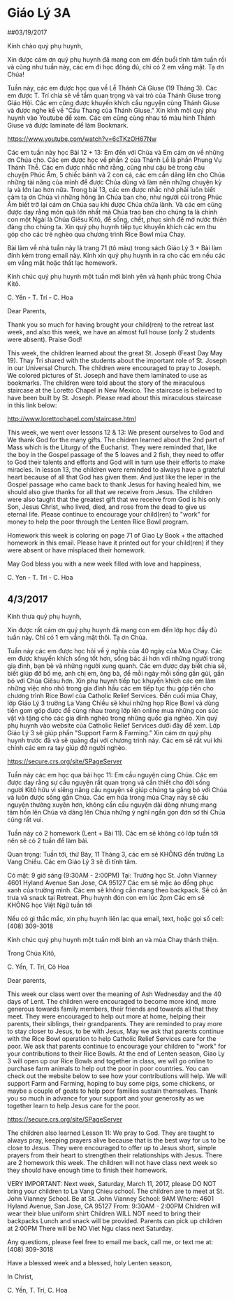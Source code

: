 # Giáo Lý 3A

##03/19/2017

Kính chào quý phụ huynh,

Xin được cám ơn quý phụ huynh ̣đã mang con em đến buổi tĩnh tâm tuần rồi và cũng như tuần này, các em đi học đông đủ, chỉ có 2 em vắng mặt.  Tạ ơn Chúa!

Tuần này, các em được học qua về Lễ Thánh Cả Giuse (19 Tháng 3).  Các em được T. Trí chia sẽ về tầm quan trọng và vai trò của Thánh Giuse trong Giáo Hội.  Các em cũng được khuyến khích cầu nguyện cùng Thánh Giuse và được nghe kể về "Cầu Thang của Thánh Giuse."  Xin kính mời quý phụ huynh vào Youtube để xem.
Các em cũng cùng nhau tô màu hình Thánh Giuse và được laminate để làm Bookmark.

https://www.youtube.com/watch?v=6cTKzOH67Nw

Các em tuần này học Bài 12 + 13: Em đến với Chúa và Em cám ơn về những ơn Chúa cho.  Các em được học về phần 2 của Thánh Lể là phần Phụng Vụ Thánh Thễ.  Các em được nhắc nhở rằng, cũng như cậu bé trong câu chuyện Phúc Âm, 5 chiếc bánh và 2 con cá, các em cần dâng lên cho Chúa những tài năng của mình để được Chúa dùng và làm nên những chuyện kỳ lạ và lớn lao hơn nữa.
Trong bài 13, các em được nhắc nhở phải luôn biết cảm tạ ơn Chúa vì những hồng ân Chúa ban cho, như người cùi trong Phúc Âm biết trở lại cám ơn Chúa sau khi được Chúa chữa lành.  Và các em cũng được dạy rằng món quà lớn nhất mà Chúa trao ban cho chúng ta là chính con một Ngài là Chúa Giêsu Kitô, để sống, chết, phục sinh để mở nước thiên đàng cho chúng ta.  Xin quý phụ huynh tiếp tục khuyến khích các em thu góp cho các trẻ nghèo qua chương trình Rice Bowl mùa Chay.

Bài làm về nhà tuần này là trang 71 (tô màu) trong sách Giáo Lý 3 + Bài làm đính kèm trong email này.  Kính xin quý phụ huynh in ra cho các em nếu các em vắng mặt hoặc thất lạc homework.

Kính chúc quý phụ huynh một tuần mới bình yên và hạnh phúc trong Chúa Kitô.

C. Yến - T. Trí - C. Hoa

Dear Parents,

Thank you so much for having brought your child(ren) to the retreat last week, and also this week, we have an almost full house (only 2 students were absent).
Praise God!

This week, the children learned about the great St. Joseph (Feast Day May 19).  Thay Tri shared with the students about the important role of St. Joseph in our Universal Church.  The children were encouraged to pray to Joseph.  We colored pictures of St. Joseph and have them laminated to use as bookmarks.  The children were told about the story of the miraculous staircase at the Loretto Chapel in New Mexico.  The staircase is believed to have been built by St. Joseph.  Please read about this miraculous staircase in this link below:

http://www.lorettochapel.com/staircase.html

This week, we went over lessons 12 & 13: We present ourselves to God and We thank God for the many gifts.  The chidren learned about the 2nd part of Mass which is the Liturgy of the Eucharist.  They were reminded that, like the boy in the Gospel passage of the 5 loaves and 2 fish, they need to offer to God their talents and efforts and God will in turn use their efforts to make miracles.
In lesson 13, the children were reminded to always have a grateful heart because of all that God has given them.  And just like the leper in the Gospel passage who came back to thank Jesus for having healed him, we should also give thanks for all that we receive from Jesus.  The children were also taught that the greatest gift that we receive from God is his only Son, Jesus Christ, who lived, died, and rose from the dead to give us eternal life.  Please continue to encourage your child(ren) to "work" for money to help the poor through the Lenten Rice Bowl program.

Homework this week is coloring on page 71 of Giao Ly Book + the attached homework in this email.  Please have it printed out for your child(ren) if they were absent or have misplaced their homework.

May God bless you with a new week filled with love and happiness,

C. Yen - T. Tri - C. Hoa

## 4/3/2017

Kính thưa quý phụ huynh,

Xin được rất cám ơn quý phụ huynh đã mang con em đến lớp học đầy đủ tuần này.  Chỉ có 1 em vắng mặt thôi.  Tạ ơn Chúa.

Tuần này các em được học hỏi về ý nghĩa của 40 ngày của Mùa Chay.  Các em được khuyến khích sống tốt hơn, sống bác ái hơn với những người trong gia đình, bạn bè và những người xung quanh.  Các em được dạy biết chia sẽ, biết giúp đỡ bố mẹ, anh chị em, ông bà, để mỗi ngày mỗi sống gần gủi, gắn bó với Chúa Giêsu hơn.  Xin phụ huynh tiếp tục khuyến khích các em làm những việc nho nhỏ trong gia đình hầu các em tiếp tục thu góp tiền cho chương trình Rice Bowl của Catholic Relief Services.  Đến cuối mùa Chay, lớp Giáo Lý 3 trường La Vang Chiều sẽ khui những họp Rice Bowl và dùng tiền gom góp được để cùng nhau trong lớp lên online mua những con súc vật và tặng cho các gia đình nghèo trong những quốc gia nghèo.  Xin quý phụ huynh vào website của Catholic Relief Services dưới đây để xem.  Lớp Giáo Lý 3 sẽ giúp phần "Support Farm & Farming."  Xin cám ơn quý phụ huynh trước đã và sẽ quảng đại với chương trình này.  Các em sẽ rất vui khi chính các em ra tay giúp đở người nghèo.

https://secure.crs.org/site/SPageServer

Tuần này các em học qua bài học 11: Em cầu nguyện cùng Chúa.  Các em được dạy rằng sự cầu nguyện rất quan trọng và cần thiết cho đời sống người Kitô hữu vì siêng năng cầu nguyện sẽ giúp chúng ta gắng bó với Chúa và luôn được sống gần Chúa.  Các em hứa trong mùa Chay này sẽ cầu nguyện thường xuyên hơn, không cần cầu nguyện dài dòng nhưng mang tâm hồn lên Chúa và dâng lên Chúa những ý nghĩ ngắn gọn đơn sơ thì Chúa cũng rất vui.

Tuần này có 2 homework (Lent + Bài 11).  Các em sẽ không có lớp tuần tới nên sẽ có 2 tuần để làm bài.

Quan trọng: Tuần tới, thứ Bảy, 11 Tháng 3, các em sẽ KHÔNG đến trường La Vang Chiều.  Các em Giáo Lý 3 sẽ đi tĩnh tâm.

Có mặt: 9 giờ sáng (9:30AM - 2:00PM)
Tại: Trường học St. John Vianney
4601 Hyland Avenue San Jose, CA 95127
Các em sẽ mặc áo đồng phục xanh của trường mình.
Các em sẽ không cần mang theo backpack.
Sẽ có ăn trưa và snack tại Retreat.
Phụ huynh đón con em lúc 2pm
Các em sẽ KHÔNG học Việt Ngữ tuần tới

Nếu có gì thắc mắc, xin phụ huynh liên lạc qua email, text, hoặc gọi số cell: (408) 309-3018

Kính chúc quý phụ huynh một tuần mới bình an và mùa Chay thánh thiện.

Trong Chúa Kitô,

C. Yến, T. Trí, Cô Hoa

Dear parents,

This week our class went over the meaning of Ash Wednesday and the 40 days of Lent.  The children were encouraged to become more kind, more generous towards family members, their friends and towards all that they meet.  They were encouraged to help out more at home, helping their parents, their siblings, their grandparents.  They are reminded to pray more to stay closer to Jesus, to be with Jesus,  May we ask that parents continue with the Rice Bowl operation to help Catholic Relief Services care for the poor.  We ask that parents continue to encourage your children to "work" for your contributions to their Rice Bowls.  At the end of Lenten season, Giao Ly 3 will open up our Rice Bowls and together in class, we will go online to purchase farm animals to help out the poor in poor countries.  You can check out the website below to see how your contributions will help.  We will support Farm and Farming, hoping to buy some pigs, some chickens, or maybe a couple of goats to help poor families sustain themselves.  Thank you so much in advance for your support and your generosity as we together learn to help Jesus care for the poor.

https://secure.crs.org/site/SPageServer

The children also learned Lesson 11: We pray to God.  They are taught to always pray, keeping prayers alive because that is the best way for us to be close to Jesus.  They were encouraged to offer up to Jesus short, simple prayers from their heart to strengthen their relationships with Jesus.
There are 2 homework this week.  The children will not have class next week so they should have enough time to finish their homework.

VERY IMPORTANT: Next week, Saturday, March 11, 2017, please DO NOT bring your children to La Vang Chieu school.  The children are to meet at
St. John Vianney School.
Be at St. John Vianney School: 9AM
Where: 4601 Hyland Avenue, San Jose, CA 95127
From: 9:30AM - 2:00PM
Children will wear their blue uniform shirt
Children WILL NOT need to bring their backpacks
Lunch and snack will be provided.
Parents can pick up children at 2:00PM
There will be NO Viet Ngu class next Saturday.

Any questions, please feel free to email me back, call me, or text me at: (408) 309-3018

Have a blessed week and a blessed, holy Lenten season,

In Christ,

C. Yến, T. Trí, C. Hoa

